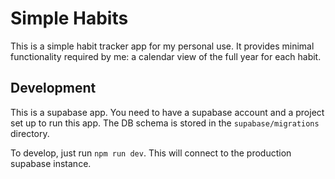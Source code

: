 # Simple Habits

This is a simple habit tracker app for my personal use. It provides minimal functionality required by me: a calendar
view of the full year for each habit.

## Development

This is a supabase app. You need to have a supabase account and a project set up to run this app. The DB schema
is stored in the `supabase/migrations` directory.

To develop, just run `npm run dev`. This will connect to the production supabase instance.
